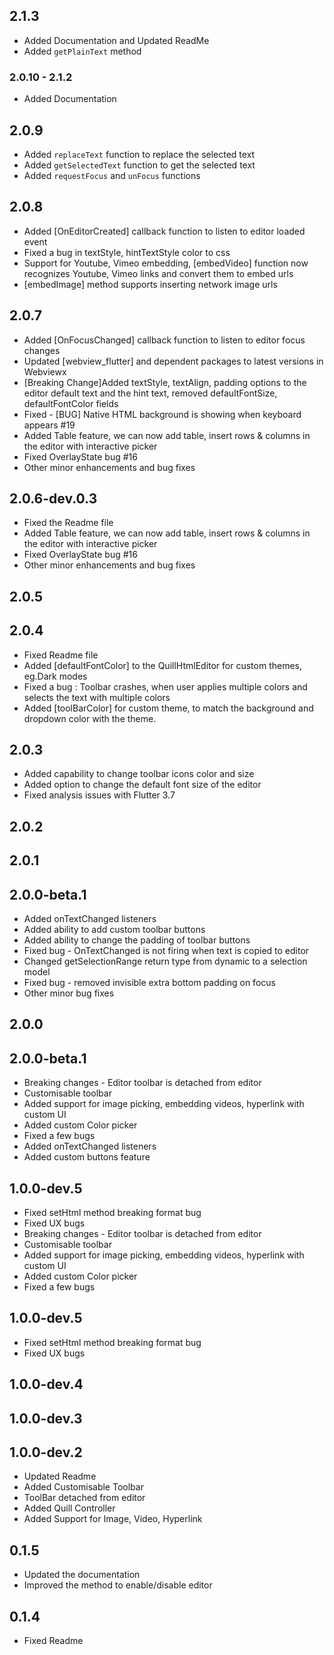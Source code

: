 ## 2.1.3
- Added Documentation and Updated ReadMe
- Added `getPlainText` method

### 2.0.10 - 2.1.2
- Added Documentation

## 2.0.9
- Added `replaceText` function to replace the selected text
- Added `getSelectedText` function to get the selected text
- Added `requestFocus` and `unFocus` functions


## 2.0.8
- Added [OnEditorCreated] callback function to listen to editor loaded event
- Fixed a bug in textStyle, hintTextStyle color to css  
- Support for Youtube, Vimeo embedding, [embedVideo] function now recognizes Youtube, Vimeo links and convert them to embed urls
- [embedImage] method supports inserting network image urls


## 2.0.7
- Added [OnFocusChanged] callback function to listen to editor focus changes
- Updated [webview_flutter] and dependent packages to latest versions in Webviewx
- [Breaking Change]Added textStyle, textAlign, padding options to the editor default text and 
   the hint text, removed defaultFontSize, defaultFontColor fields
- Fixed - [BUG] Native HTML background is showing when keyboard appears #19
- Added Table feature, we can now add table, insert rows & columns in the editor with interactive picker 
- Fixed OverlayState bug #16
- Other minor enhancements and bug fixes


## 2.0.6-dev.0.3

- Fixed the Readme file 
- Added Table feature, we can now add table, insert rows & columns in the editor with interactive picker 
- Fixed OverlayState bug #16 
- Other minor enhancements and bug fixes


## 2.0.5
## 2.0.4
- Fixed Readme file 
- Added [defaultFontColor] to the QuillHtmlEditor for custom themes, eg.Dark modes 
- Fixed a bug : Toolbar crashes, when user applies multiple colors and selects the text with multiple colors 
- Added [toolBarColor] for custom theme, to match the background and dropdown color with the theme.


## 2.0.3
- Added capability to change toolbar icons color and size 
- Added option to change the default font size of the editor 
- Fixed analysis issues with Flutter 3.7


## 2.0.2
## 2.0.1
## 2.0.0-beta.1
- Added onTextChanged listeners
- Added ability to add custom toolbar buttons
- Added ability to change the padding of toolbar buttons
- Fixed bug - OnTextChanged is not firing when text is copied to editor
- Changed getSelectionRange return type from dynamic to a selection model
- Fixed bug - removed invisible extra bottom padding on focus
- Other minor bug fixes


## 2.0.0
## 2.0.0-beta.1

- Breaking changes - Editor toolbar is detached from editor
- Customisable toolbar
- Added support for image picking, embedding videos, hyperlink with custom UI
- Added custom Color picker
- Fixed a few bugs
- Added onTextChanged listeners
- Added custom buttons feature


## 1.0.0-dev.5

- Fixed setHtml method breaking format bug
- Fixed UX bugs
- Breaking changes - Editor toolbar is detached from editor
- Customisable toolbar
- Added support for image picking, embedding videos, hyperlink with custom UI
- Added custom Color picker
- Fixed a few bugs


## 1.0.0-dev.5

- Fixed setHtml method breaking format bug
- Fixed UX bugs


## 1.0.0-dev.4
## 1.0.0-dev.3
## 1.0.0-dev.2

- Updated Readme
- Added Customisable Toolbar
- ToolBar detached from editor
- Added Quill Controller
- Added Support for Image, Video, Hyperlink


## 0.1.5

- Updated the documentation
- Improved the method to enable/disable editor


## 0.1.4

- Fixed Readme







